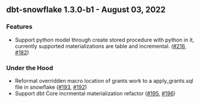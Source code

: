 ## dbt-snowflake 1.3.0-b1 - August 03, 2022
### Features
- Support python model through create stored procedure with python in it, currently supported materializations are table and incremental. ([#216](https://github.com/dbt-labs/dbt-snowflake/issues/216), [#182](https://github.com/dbt-labs/dbt-snowflake/pull/182))
### Under the Hood
- Reformat overridden macro location of grants work to a apply_grants.sql file in snowflake ([#193](https://github.com/dbt-labs/dbt-snowflake/issues/193), [#192](https://github.com/dbt-labs/dbt-snowflake/pull/192))
- Support dbt Core incrmental materialization refactor ([#195](https://github.com/dbt-labs/dbt-snowflake/issues/195), [#196](https://github.com/dbt-labs/dbt-snowflake/pull/196))
